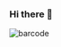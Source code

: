 ### Hi there 👋

<!--
**AI-Pree/AI-Pree** is a ✨ _special_ ✨ repository because its `README.md` (this file) appears on your GitHub profile.

Here are some ideas to get you started:

- 🔭 I’m currently working on ...
- 🌱 I’m currently learning ...
- 👯 I’m looking to collaborate on ...
- 🤔 I’m looking for help with ...
- 💬 Ask me about ...
- 📫 How to reach me: ...
- 😄 Pronouns: ...
- ⚡ Fun fact: ...
-->

![barcode](https://resume-data-matrix-invp9g6gg-ai-pree.vercel.app/api?size=10&data=https://ai-pree.github.io/Portfolio/&fill=blue&bg=white)
